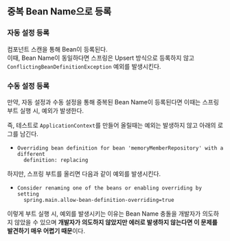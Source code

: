 ## 중복 Bean Name으로 등록
### 자동 설정 등록
컴포넌트 스캔을 통해 Bean이 등록된다.  
이때, Bean Name이 동일하다면 스프링은 Upsert 방식으로 등록하지 않고 `ConflictingBeanDefinitionException` 예외를 발생시킨다.

### 수동 설정 등록
만약, 자동 설정과 수동 설정을 통해 중복된 Bean Name이 등록된다면 이때는 스프링 부트 실행 시, 예외가 발생한다.  

즉, 테스트로 `ApplicationContext`를 만들어 올릴때는 예외는 발생하지 않고 아래의 로그를 남긴다.  
- ```
  Overriding bean definition for bean 'memoryMemberRepository' with a different
    definition: replacing
  ```
하지만, 스프링 부트를 올리면 다음과 같이 예외를 발생시킨다.  
- ```
  Consider renaming one of the beans or enabling overriding by setting
    spring.main.allow-bean-definition-overriding=true
  ```
이렇게 부트 실행 시, 예외를 발생시키는 이유는 Bean Name 충돌을 개발자가 의도하지 않았을 수 있으며 **개발자가 의도하지 않았지만 에러로 발생하지 않는다면 이 문제를 발견하기 매우 어렵기 때문**이다.
